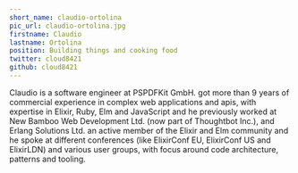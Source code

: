 ```yaml
---
short_name: claudio-ortolina
pic_url: claudio-ortolina.jpg
firstname: Claudio
lastname: Ortolina
position: Building things and cooking food
twitter: cloud8421
github: cloud8421
---
```


Claudio is a software engineer at PSPDFKit GmbH.
got more than 9 years of commercial experience in complex web applications and apis, with expertise in Elixir, Ruby, Elm and JavaScript and he previously worked at New Bamboo Web Development Ltd. (now part of Thoughtbot Inc.), and Erlang Solutions Ltd.
an active member of the Elixir and Elm community and he spoke at different conferences (like ElixirConf EU, ElixirConf US and ElixirLDN) and various user groups, with focus around code architecture, patterns and tooling.
